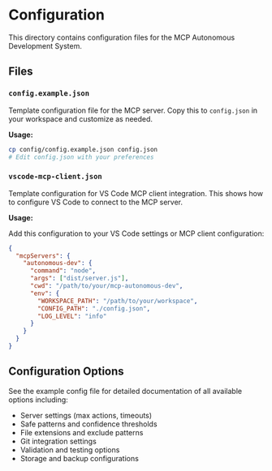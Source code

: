 # Configuration

This directory contains configuration files for the MCP Autonomous Development System.

## Files

### `config.example.json`

Template configuration file for the MCP server. Copy this to `config.json` in your workspace and customize as needed.

**Usage:**

```bash
cp config/config.example.json config.json
# Edit config.json with your preferences
```

### `vscode-mcp-client.json`

Template configuration for VS Code MCP client integration. This shows how to configure VS Code to connect to the MCP server.

**Usage:**

Add this configuration to your VS Code settings or MCP client configuration:

```json
{
  "mcpServers": {
    "autonomous-dev": {
      "command": "node",
      "args": ["dist/server.js"],
      "cwd": "/path/to/your/mcp-autonomous-dev",
      "env": {
        "WORKSPACE_PATH": "/path/to/your/workspace",
        "CONFIG_PATH": "./config.json",
        "LOG_LEVEL": "info"
      }
    }
  }
}
```

## Configuration Options

See the example config file for detailed documentation of all available options including:

- Server settings (max actions, timeouts)
- Safe patterns and confidence thresholds
- File extensions and exclude patterns
- Git integration settings
- Validation and testing options
- Storage and backup configurations
